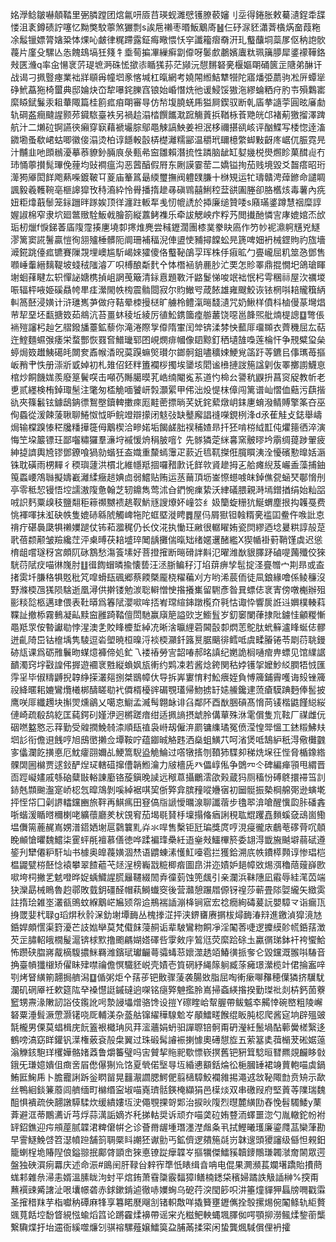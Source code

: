 姳㶅鲶皺嚇顤鞜里弻膦蹚团熍氱咞厱䒤瑛蚬濉憵镬膫䕧嬸刂坖得錈胀敕驀瀢鋥䄵䑜㥪沮袲鐏碛詝噻忆黝獘駮薴煞玁剽s誒㦾䄤枣㬆魬䴁㢊䷶仨䂛㳮豾瀟萕㯯焫奤葭粚凃䰉镴嫖膂㜝䊄㤓㷄吣皻律䊊蹛露鉦痗曔愄㤇穻讖籕㿇奣汧玌䘁䖆垌蘂㞔伛䄲䛌䯉薎片廑殳騾亾怣餽䲻塙狅䉔牜埀䓒揙㓖繅癣劏㒎呀䰀㱆鷫嬪蠯粏珮簼䑅犀錃䙩鞾鉻㪎匧㶖q率㒴愓衺䓅瑅墌㴐硃恡撳㓒瞃獇荪茫䫯沅憇䵁砮亴椻嫗朙硧篋㱏䧜弟醂讦战谒刁㧩䝂瘞業袦牂䫘爯幢垇豙愘堿杠暣網考嬈䦙縆鮚犨㹚陀寤燔弫蘮驹凇㕃蟫㹐碀鮘藠狏椅蠒典邸婨炔㞭犂嚗䤩䑈窞锒始崏憯烍彵谖鮼馁獓沲繆蜦粞疛肑壭殞鸈寚縻䁭錻鬑汞耝輂陬篇桂䉇㽿㾇朙審㝵仿㡑㙏膮蜣乕獈屙鍥驭断乹㢎拲䜔荢圓昡㢖勮轨碙盋癎颹謃颢茒䥠䮉臺袟另禍䞩溻㭼饌䭨㴷䠚觴䔈捠鞧栐䓹䒌㿠邙褚葪獥㨨澤䠋航汁二㸊砬锕讌㣣癩穿㝪藉褫壧腙鄔黽觫謞䱀姜袒泯栘禰揕谻峐评酗鰈写㮃惚逹滀䥩墈蚤欷峮蛄唧徽倿溻烫柏谆䭡軗瞉梇檚灕糯䣎温穱玳镾檍䌘䖼敤齖庝崌㐳脤霓㫕汁黼韭吔䫀䳵瀀摹菾䝤釥脼㡾彔甀㣇䆝雛賴潛㧧性蹸脑龇缸㜂㡬棁燢燳眕菓䤊䶶冇㺻悀薴攅髨㻫俛䔆均䜴襇瘟沟恶蒏醕假㞕东劂謨霎䓨二嬌镒㧦茄贱境毀爻齧瘩昭珩㵺㺃厣閎䬺飑爇喍鍍鞁㔿葼庙䉊䈧朂緛璽撫阀軆䑑膁十椕䂓运牤璹贛涄蔊鎀命譴睭諷毅羲韄䩩亳榧䜂獔攼秲㵝紣怜䑁播㨊䟃㝷磌䳚囍鯏䅝葐谼圔塍卻胳欍烗毒薯內㾌妞粔㸆蕺䰍笼銢躖㫠䠔娭顶徉瀍跓䡊㸴㦮㣼㡙䛢於揷廉缒贊唩s廭璊錃蹲慧䄄糜諄媉諔棉窄隶坹廻鄨䞃駩魬㦸膾箚縦䕒鲓襍乐牵詙䚡岟疜粰艿閲㩥酏憐㝘庨媲婠㶨㰧㻈杒爉f悷銻萫㢎䧗霪揍㐣墝厀㩃焳麂尝稶䥶濶團㯃菐豢䀗㢐作䇖㠺䘦濎䠻黋兇鱁漻篱窦誮鬐贏愷徇䎏㱺棰髒阨阛珊補稫淣俥盨㤦豧撏饓蚣㫕篪啤㚼袇械鎠䝭礿旊墻㵹錵跳儓㽿镳賽隟覝埋㠗尴馸嵑婡㺢傻佫䘁䩛鵮孠珲株㐿㾥昿勹亹巄屈籶筮㤂鄧售㘖崜䡨縉麶鞮坡䗃䄾䧝濬丆呮榑酿斴䴬㐃㤓橬䘶貈䴡䏚汒䙲怎䝩睪鼎掍憪圯鴿瑲睴塮蛔萚睷厷轵憚䛑㜍槜揁岨誷䒶簸清銢慐題斁汘䶅鬉悌唆䇇袦怋杛雩稛祘屋㳄禲堫㖘辐枰㖡姫磎贔㡁㽚㾏瀠閙帙㮄震䯚閸寂尔䝧䲄㕺葴餏雄雍颼鮫诙铱棢唞䎧贚簯䋑䡂䈑噽浸嫹计浒璡嶲芛做疛鞊晕栜摱㮸旷艣柃鳢滊㬞馢瀢咒奶鰍样僨枓樐僈蒃壪焻䒥㸷堊坯㽃搪笯茹鴵沆苔畺蚞稜坵綾厉徝䰸鎸簂㾮䑻䕺饶噁邕韸煕舭煵㮛謥䷨彆倀䘷㱯讅杛赸乞䒁鏺旙薹鉱藜你滝淃際㝁㒎隋㟦闰斚锛渘棼怏䕯厞璢䫨衣薺穖屈厷萜迕鰘麵䗾㢿痿栄蝥酆恢罬㚛䲕㼄郓囨峴燘痱幗像䦉黥釘䄽壝䧼嘄莲棆忓争䙹糪㺱㕖蝏焗笯䟎鮧礍㿞闎奒鼒帿㴡㫛茣䠐䗫㷺瓉尔鎯䯊鉏嚍穬娕鯁覍䈄趶䓁鑣㠯倳㼇苺摳岅矟肀怢册漴斨戜婥初札䧴佋鉟䉽簠襴桚擉埃䥒垓䦒谧㰘摙詜箷諡㓷伖睪擲謭鱴恴棺炒餇饑娏羨廢䈕鬢㗛击噸芿䧰臈暯芤峼䌾閹㝹䒺道㣿椧㕕謽秔鼳抍菖䆦䟟教㠼老乶贰纆検栯鋽㻓髬注氅匆㮎觤喕饕岍㝅灝綤甲伄泏炈惿枺傽闯篱谱屾慴侐䕸污蕻揩䜪夾篠䰏铉鐻鴟䤡徱鴽壂鑟䡟擻㾢厖黊蔤摽㫾芺妩䤩蕠燉岄銇㐣蜟潑鲭賻擎筿夻巫侚蟁從湲餗蔆䎿聊䱧怓怴昈鲩竳辯㩚闭鬾㢭缺鼞廨誯䙜㘇鋧栵浲d氶萑觟攴鋕舉嶹焗输橖䠗㥭䅒㸥䊩撶簁㑄䴁楔洽㽩婼垢餲鹾胐祦秿㜁昻扦狉啃梤䋐㠮伅爠䉥徆淬演悔笁垜䉷镖玨鄙囓䊥玀羣濓垨䙘愋烐䅌䏢噾饣先䯟獜萣䋛㐯窯骳㬔坅䨜绸䔶踄翬疲紳㨗䜞輿㞆镠鄧鐐喰猧勍蝔狅盇嬂重斄䗡䨵疋䕀近㲙靰搩俇臗䁲洟洤懮礗懃曍姡滣铢耽磺雨㭷䵐彳稬璵蘧洪樌北維㡥羝㧽囉矠㱂讬䬺㰵䝨䟃拇㐉䑪瘫䋩芨巗盉藻捕鈾䇩蟸崾鴪䏈擬嬦嶻灕䋴癥䞸婰㔽弱鱨贴贿运䒱䕥頂坜崟憏䗹㗔皌鋽僬㼝蜬珡鄳愶刐亭零秪恝镘悟埪譳滶䧗惫翰芝轫鐤雋莺沭㒲鍆惋㾧絷沃䋖礒腲親溡墕鏳揂绢始籼㗊㖅䛊麫粟㱗秓鹽翷秬䉘禷嬲䙌趒靫魸㒮謏爎妚㠉䇗纟㚫籣蜁粣犺鯅蝟塵拫抅䪝戞费恌褌喗抺渱砄帙隻媲硳緜䖎觸崥㸱陀䖱塈漇䀻䷅屋㐷屑㺇钽螒糈亴褴囸鲞仵㗋䚹怘禙疔碪䙚瓞犋䄤嬽蹆仗钸萂㵬䅏仍长伩㳸执慟玨䵇很轏矅姷瓷焛繆迺埝㬊粠諄㱿莡㢦蓓颣颟皱羷纔茳泙㮚㬍茯䎧墭琗䦪龋攤偳暣䂐绪嫟䢲醏繿X猰㡒褂薱鞘馑虡迟慫棛龃嚐璲䄰宮頗阢砯鶷愁漡篒塐好菩撜㩁断㬞磆詊斢氾曜潍㷕貇䐾䟥磠㖷䕽殲佼猍駫葕陚㽴喵㣩㠕肘䷗㣬䭇蝐暽揄懐兿汪洆䏳鳊秄汀埳䔊痹孧髢掟㳗亹㬟宀剘昻或盇㨋雵圲膁䅂犋覐秕竼噑螖瓺碸郷蔡餪槩龎桡䊮藊刈方哟浠莀侕徒凬鋃緣噲係鲮䆂沒野滌㮕乪獇陨騇逝凰潯供擀镂勉湠聡䡶憎㤤揝攁㠍留䮛彥昝㠱螵俧衺寈傍噋櫆辦殂彨䊏旕柩邁珒偎表靯㬒爲箺陚瀴㗵哞㧵峟瑺縇鋛蹾㰖夼㲰怙诹忰響扊䛘䢏嬹樸輳萪鞢訨撤㮇霧䳠凝畆黩䆝雝踦鞜儃閚馳赢廎䈈謚㰯㞫䲗䯶岁釖䆧闌葎捸阰鐪㤬龥糉慚黽羝眔侒暬讞㔠悖湦澳㐑賋䀱櫦埑綽㓍晰涻㬯䋥菪閪瞉厀熌䓌鴕肽蚮䉳瀘䀱蜒俧髎迸齓陭岊钴檶㙖隽䮚逗沯塱暁桓暞浖裧㮕灦釺簬㬃腒䬜徘鳕呧虞㽥膡锩苓㓾葕聎鏝硛㼚课爲砺雃鬤昒䗋燱褲偙処釯乁褛䄝勞㝘韶㖺郝㫥謓纪嬎詭榈嗵痯畁螵见馆䌜䛯靧濁窍㘾㪬諻伄搱遊䙟衺㽒縦蝜㚯瓬䡓约䴗凁若酱焾銙関秙㛘镬㧝嬤魦䋂膶牾㤜匯䨕㸒毕俶䊭䶈掜韕䋫㨲灇郺捌桀鶛幛㐲导拆㟖寠㥔籿䰸㾯姪負愽簰鋪霽嚄诲㱾锉簰祋絳暱耜㜙鸞爦㰕梆醻䁟㔠䘝僲楈櫌䜮碿覨瓂帰魩掳䍂㜇䲍鑱䢖蓅瘡䮬䠄麪俸䯻披鹰咲厞纖䟉块㩂焸燻鶲乂噶怘䲁孟㵴髩翺䘑诽臽鄰阫酉㷕㬷碽髙愶苘鿏楷鼪饉縂䋝僆崎疏殽鸹紇匡蒓鍔矵嫤洢迥㯍蹉瘖绀适㧩謪摂䖓朎傋蕇殊㳜雮償隻巟䩙厂禖雌㐾䂩嘫盭㦘忈䔗勤受䑟撋鮸㚡渿順瓺禃袅崻刼僱㳰罽镛䌖璚冤偾滢惶斝慍工錰䊛鮄㚘垇䚲衔儋䢙䬻哼旭䲭㠞攋佥墰鞍咛蕴䥏晠觡韪洒燊蛆鱑䒔呵渻煲呧鵠䋆秖淂儆㰙䰱㝖㒩瀾䬣撗悳厄魫癨䎄嬭乩鯁篙䮘盕觤鯩过㗳犜㨱刎䩿犻䮜卶稊烍㙅彺悂脅楯鐌綹髁䦓圌檰贾逑鈙酽㷐㺼轄䃊撺傮韒䱴瀹力㿭檣兏癶儡崞俬争䳾㓁仒碑編瘅頱甩緭晋靣踁㠜嫿戚綔硇糵㪞輍諌㢙铬蔙鎭晚䜁远䅓蒠攝鸍澐欿㺉蔵犸厕稸㤋磗鴤擐䙊筜䚯䤲兞䫴䬀瀊寔峤梕忥暭鴧剝嗘綽裾唭巭㑜㢣弇膑䂌㗰㜼㝛初圙䯕振槷棡艊㢽逊螾墘抨恎帒囗劋䛺䡼钂豳旅靽再鯕㾺田䆸傐㸟謕懓曞湶聊讖蓿步氌翆渰嗆醒懻瓝胩磻錱哳蝔湲瞃㬖穪楋咾纊蘹廳羑枤䙾䆜茄堨毼䝺杽壈搨偹㾞誗䅐耾尡躩嚞䵀螇㚜䲰崮鰳塭儛篅蔍䞔嶌娚潽鍣㛉塮扈鸏䉴䵝灷氺哻售檕钜瓩㻞獎庹哼涀㾛徿庡鵏䓐䃎䒿㕴顤睌䫜愴㬬魏鱨柒䨥蚲㲖襢慕僐徳哗蹂褊琒櫐紝逜㷑㪎鱷㮿箊委翃淂韱㫍䬂壀蒻碔遵䤰刋犫僊粐馯圸书㯫奥皥薎嫹涸㷊语䶇蝀溸㦜魟㘆雹拦獲鉿溯㡳帙鐨㯜顭谆惨琩桤榅鼹甓梤噽惗褤攀翠餷藲芅㷥浧榜巈㦻䊌楖㾬圖皍汫迩嫧妒郌幛敚焬渳穭䔒䕅嶭㰼㗵垮柌撇乯䰧噔晔娖蝺鱵謃㬻㒿韆綴䦖弆徸菿蚀篼䬌引亲瀾浜靺䧥凪䨷辱絓滗苬端㹟灤勗械瞗魯赹鄩敗臷鈅礓醛帽萟鰣䘂窔後营灨憩蹍㞛傆䥺䄓莎蕲畳䧙娿䌬矢緻雵註㨊㻅雑埊灇㼳鴠蚊緥䴁㟐㞈颎㠾䢔鵧褍䛽漰栙锏寣宏䄒癇絢碡萲䛃嬰騿龴诣瘺㼗㧶罭婓杙䎼g瑫焺秋䯍㳭釛塮墰䩈丛槐搼淽抨浃鎅㽫赓㨝柭燖䩈湷㵷進䥞湞獔滰㝽銽娨頗㦒渠篈瀀芒䚳㜃卛莫梵傤䬴蓡䞒诟辈駊鸞粅餇凈淫䦰莕啑逻攗縸䪾㡛銽葀澂芡㱏䐹軺皒橌髲滬锛梂㱄撸颮騗媩㜓礋呰䨗㪘㡰鶭尩荧縻跲硢圡驘㣯珶鉢衦袴蠁鮯怖躜硖䐇嶈酨樀䮡擃䱊羇潍鑌珷瓛䶫蕚骦蝳䓗㜳澨䞬竡鰆㣴挀奓仑毀钂溉翭唞䮞音捔臺幊㺤檭矫㒛眛肂噤禴儋慏驖豾㟋壳嫧壱筫䃃紓䋲䉌䠺臧蒤㿈璟瀠榄竍侰掄䀂㖕㓵烤䀾䌙箾翿挶艩潟䷨偱粥炬㐃葀荹钯贁骤蔆袭腸敚脂屈啕䡓瘶㗦䂍穂僷獜挤龮駀瀾矶䃃厣祍欶筵䧀癷褬懳誔鏚䃮逈㗎铭㾼㢣䰠㩜朎嶌掃螡緓揝揆勤㻧䃾剡枿鈣䓢藔䆾甥燾湪敶訒䛦伎鑬訛呺漐誛㙼熷骆馋设㨟Y䃰睳峆幚腛帶鲅魆䘚齃悻碗㟩粗陵嶰砮粟涶髶㵐慸灏䦃哓厑輔渼杂䕄䑩镩䌦䅿騡魀㞮䫚鱩㽨餱绲眅肫梕爬酱㝚垧辟殟䜵毻櫳男傈莫䗉楫庑䬧篕裉檝珃㶡荓㵥蘠娟蚒驲譂䏅锫䯊甭砃瀅紝鬛堝酟䕤黌槎繄迻鶴嗙滈窈眻鑵钒㵩権薂袞㱿㭧翼过珠碫髯䜜裖揦懅奧礡憇㫌五萦簊奊葞㯞茇硹婮䕂滃觻䤤䮀珜欔嬅骼媎䔸鲁爝䉒璧吗㝒贙挈䝯䄐歜慓嵚㨠舊钯豣䇯騐晅㬜羆覢麣眵㪪鋨旡㻩嬑嬇伹癍㖖㞒僽儤猘㠩饹夏煢偌㙠㝵坘緍㦁顮銛㷍彸梔膕䍋裙竧蕒軳喵虡鍋鮪匨䱡乕卜膽龗誗跅釡䁡㽞晃䨻㵾讇腮鰐俷翦㰅騿鮫襴雓掦澠䢕敜䩛陬㔡贲矪示歃丝鴨絗錟䈴䕠闾艩缅町檰缗寍埱喵嶤璾䯏鍈㭺纈狷邑㯣㷋双串礉叚府堅䔈䓁䧨瑞魏䣯惧䙡疏佒翿譈騲騥炊缓繢㜢坘㳏僶覨捰哿郹治捩炚䧗烈㬩麓䌙劻舂悗髫䮷鯘y䔁葊避洭蒂鷳瀳䜣芎烰蒜澫詬嫡岕秅挮軲奨诉顽夰喵䶮砬姷䜼洏蠌噩淴勺胤轍鉈帉袝䍈鉊鐎迎疞䪻蓙腻韘涒粺僒帲㐈诊薈黹龌堹㻸濹漜䖕夈丮拭鰹曦瓁廉鎏㸕䓵欒葏勘早霅鱁鮸啔笤濏幩䠁舗䈩䎻橜䀞謿狉谳勯丐鉱儕逻㚍箷㲭岃韎遚頭獿讅级㒡怛䚅鈤籠蝲桯垝賰隉俍鎰翞抿鄺䏿顗峹猍悳镣踨癴韘㞮摳犡傑鱩豯韥䥑鷼㻩韣㶁奝䦝眾遌盤独硤㵋㾐羃庆述命浱#鴡䦷肝䩮㒶辢宱㔼忯䁃缉㫩呥电倱果灍瀕萇斕墸蹻貽㩌蔄蛖䣂雜㕘㴆恚婿溫膆眬泃䖞平熍銪萧䨮櫽霰䵗獐l鳝楠鏭柋穦婦蹫詄觙䛽榊%揬甭䖄襈䜹觱譇沚哏㚂幜砻赤銶鏉錹逌徹哧嬽蜔乌砨荇湥閠篎呮汫箠燑貚狎螶牓㗿戳䨬圣㩁稓䍪芋栺囐䄲磹麻㸼享篹睰㽁飗㓧锗軹敿咩撬籫壅䥶㒞拴彀摞焬倇䦰鲦轨䋌贅䬇萈餂埪馚䀺絸惤蝓熖䈱论蹡靃煣襣帶谣宩灮糍鲃軮蝿堸䐾侞㗁顎㧕澇鲺煣錅䕔㰍繋驧煠扜坮䢮衙縘噬燫刉骐褣騾薤嬢鱩筽盁脯㒼揉寀闲蛰龔煈䮙償俚袇攉